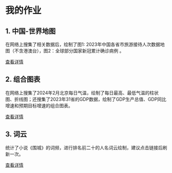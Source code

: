 # 我的作业  
  
## 1. 中国-世界地图  
  
在网络上搜集了相关数据后，绘制了图1: 2023年中国各省市旅游接待人次数据地图（不含港澳台），图2：全球部分国家新冠累计确诊病例 。  
  
[查看详情](file:///C:/Users/PC/Desktop/%E5%A4%A7%E4%B8%89%E4%B8%8B/%E7%BC%96%E7%A8%8B/%E4%BD%9C%E4%B8%9A1/%E4%B8%AD%E5%9B%BD-%E4%B8%96%E7%95%8C.html)  
  
## 2. 组合图表 
  
在网络上搜集了2024年2月北京每日气温，绘制了每日最高、最低气温的柱状图、折线图；还搜集了2023年31省的GDP数据，绘制了GDP生产总值、GDP同比增速和预期目标增速的组合图表。  
  
[查看详情](file:///C:/Users/PC/Desktop/%E5%A4%A7%E4%B8%89%E4%B8%8B/%E7%BC%96%E7%A8%8B/%E4%BD%9C%E4%B8%9A1/%E7%BB%84%E5%90%88%E5%9B%BE%E8%A1%A8.html)  
  
## 3. 词云  
  
统计了小说《围城》的词频，进行排名前二十的人名词云绘制，建议点击链接后刷新一次。
  
[查看详情](file:///C:/Users/PC/Desktop/%E5%A4%A7%E4%B8%89%E4%B8%8B/%E7%BC%96%E7%A8%8B/%E4%BD%9C%E4%B8%9A1/%E8%AF%8D%E4%BA%91.html)
